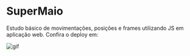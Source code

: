 # SuperMaio

Estudo básico de movimentações, posições e frames utilizando JS em aplicação web.
Confira o deploy em: 

![gif](https://github.com/JonaThFelix/SuperMario/assets/123984244/007a1ad8-99cd-47b6-9dab-65570432c6b0)



